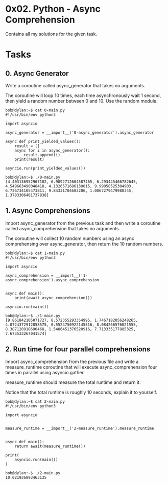<!-- @format -->

# 0x02. Python - Async Comprehension

Contains all my solutions for the given task.

# Tasks

## 0. Async Generator

Write a coroutine called async_generator that takes no arguments.

The coroutine will loop 10 times, each time asynchronously wait 1 second, then yield a random number between 0 and 10. Use the random module.

    bob@dylan:~$ cat 0-main.py
    #!/usr/bin/env python3

    import asyncio

    async_generator = __import__('0-async_generator').async_generator

    async def print_yielded_values():
        result = []
        async for i in async_generator():
            result.append(i)
        print(result)

    asyncio.run(print_yielded_values())

    bob@dylan:~$ ./0-main.py
    [4.403136952967102, 6.9092712604587465, 6.293445466782645, 4.549663490048418, 4.1326571686139015, 9.99058525304903, 6.726734105473811, 9.84331704602206, 1.0067279479988345, 1.3783306401737838]

## 1. Async Comprehensions

Import async_generator from the previous task and then write a coroutine called async_comprehension that takes no arguments.

The coroutine will collect 10 random numbers using an async comprehensing over async_generator, then return the 10 random numbers.

    bob@dylan:~$ cat 1-main.py
    #!/usr/bin/env python3

    import asyncio

    async_comprehension = __import__('1-async_comprehension').async_comprehension


    async def main():
        print(await async_comprehension())

    asyncio.run(main())

    bob@dylan:~$ ./1-main.py
    [9.861842105071727, 8.572355293354995, 1.7467182056248265, 4.0724372912858575, 0.5524750922145316, 8.084266576021555, 8.387128918690468, 1.5486451376520916, 7.713335177885325, 7.673533267041574]

## 2. Run time for four parallel comprehensions

Import async_comprehension from the previous file and write a measure_runtime coroutine that will execute async_comprehension four times in parallel using asyncio.gather.

measure_runtime should measure the total runtime and return it.

Notice that the total runtime is roughly 10 seconds, explain it to yourself.

    bob@dylan:~$ cat 2-main.py
    #!/usr/bin/env python3

    import asyncio


    measure_runtime = __import__('2-measure_runtime').measure_runtime


    async def main():
        return await(measure_runtime())

    print(
        asyncio.run(main())
    )

    bob@dylan:~$ ./2-main.py
    10.021936893463135
